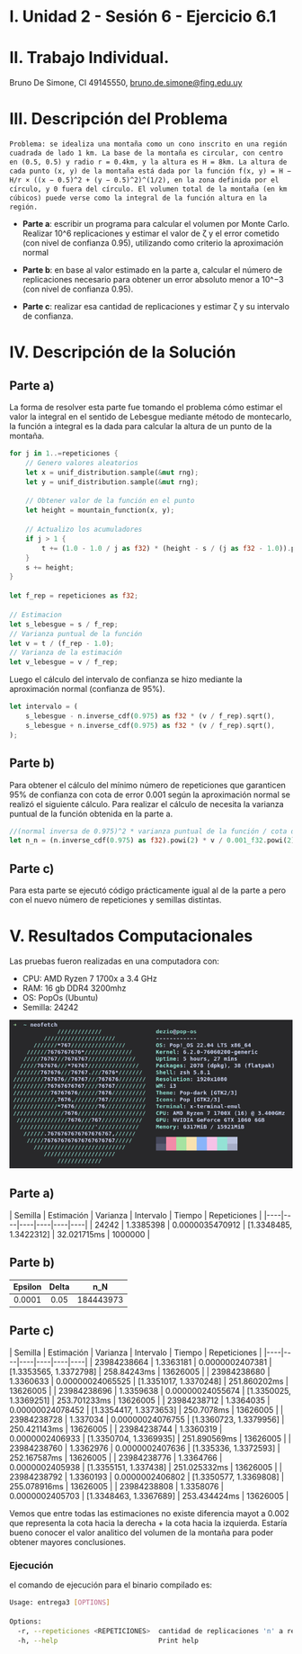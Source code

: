# I. Unidad 2 - Sesión 6 -  Ejercicio 6.1

# II. Trabajo Individual.

Bruno De Simone, CI 49145550, bruno.de.simone@fing.edu.uy

# III. Descripción del Problema
```
Problema: se idealiza una montaña como un cono inscrito en una región cuadrada de lado 1 km. La base de la montaña es circular, con centro en (0.5, 0.5) y radio r = 0.4km, y la altura es H = 8km. La altura de cada punto (x, y) de la montaña está dada por la función f(x, y) = H − H/r × ((x − 0.5)^2 + (y − 0.5)^2)^(1/2), en la zona definida por el círculo, y 0 fuera del círculo. El volumen total de la montaña (en km cúbicos) puede verse como la integral de la función altura en la región.
```
- **Parte a**: escribir un programa para calcular el volumen por Monte Carlo. Realizar 10^6 replicaciones y estimar el valor de ζ y el error cometido (con nivel de confianza 0.95), utilizando como criterio la aproximación normal

- **Parte b**: en base al valor estimado en la parte a, calcular el número de replicaciones necesario para obtener un error absoluto menor a 10^−3 (con nivel de confianza 0.95). 

- **Parte c**: realizar esa cantidad de replicaciones y estimar ζ y su intervalo de confianza. 

# IV. Descripción de la Solución

## Parte a)
La forma de resolver esta parte fue tomando el problema cómo estimar el valor la integral en el sentido de Lebesgue mediante método de montecarlo, la función a integral es la dada para calcular la altura de un punto de la montaña.

```rust
for j in 1..=repeticiones {
    // Genero valores aleatorios
    let x = unif_distribution.sample(&mut rng);
    let y = unif_distribution.sample(&mut rng);

    // Obtener valor de la función en el punto
    let height = mountain_function(x, y);

    // Actualizo los acumuladores
    if j > 1 {
        t += (1.0 - 1.0 / j as f32) * (height - s / (j as f32 - 1.0)).powi(2);
    }
    s += height;
}

let f_rep = repeticiones as f32;

// Estimacion
let s_lebesgue = s / f_rep;
// Varianza puntual de la función
let v = t / (f_rep - 1.0);
// Varianza de la estimación
let v_lebesgue = v / f_rep;
```

Luego el cálculo del intervalo de confianza se hizo mediante la aproximación normal (confianza de 95%).
```rust
let intervalo = (
    s_lebesgue - n.inverse_cdf(0.975) as f32 * (v / f_rep).sqrt(),
    s_lebesgue + n.inverse_cdf(0.975) as f32 * (v / f_rep).sqrt(),
);
```

## Parte b)
Para obtener el cálculo del mínimo número de repeticiones que garanticen 95% de confianza con cota de error 0.001 según la aproximación normal se realizó el siguiente cálculo. Para realizar el cálculo de necesita la varianza puntual de la función obtenida en la parte a.

```rust
//(normal inversa de 0.975)^2 * varianza puntual de la función / cota de error^2
let n_n = (n.inverse_cdf(0.975) as f32).powi(2) * v / 0.001_f32.powi(2);
```

## Parte c)
Para esta parte se ejecutó código prácticamente igual al de la parte a pero con el nuevo número de repeticiones y semillas distintas.

# V. Resultados Computacionales

Las pruebas fueron realizadas en una computadora con:
<ul>
<li>CPU: AMD Ryzen 7 1700x a 3.4 GHz</li>
<li>RAM: 16 gb DDR4 3200mhz</li>
<li>OS: PopOs (Ubuntu)</li>
<li>Semilla: 24242</li>
</ul>

![](./../pc.png)

## Parte a)

| Semilla | Estimación | Varianza | Intervalo | Tiempo | Repeticiones |
       |----|----|----|----|----|----|
| 24242 | 1.3385398 | 0.0000035470912 | [1.3348485, 1.3422312] | 32.021715ms | 1000000 |

## Parte b)
|  Epsilon  |    Delta    |    n_N  |
|:---------:|:-----------:|:---------:|
| 0.0001    | 0.05        | 184443973 |


## Parte c)

| Semilla | Estimación | Varianza | Intervalo | Tiempo | Repeticiones |
       |----|----|----|----|----|----|
| 23984238664 | 1.3363181 | 0.0000002407381 | [1.3353565, 1.3372798] | 258.84243ms | 13626005 |
| 23984238680 | 1.3360633 | 0.00000024065525 | [1.3351017, 1.3370248] | 251.860202ms | 13626005 |
| 23984238696 | 1.3359638 | 0.00000024055674 | [1.3350025, 1.3369251] | 253.701233ms | 13626005 |
| 23984238712 | 1.3364035 | 0.00000024078452 | [1.3354417, 1.3373653] | 250.7078ms | 13626005 |
| 23984238728 | 1.337034 | 0.00000024076755 | [1.3360723, 1.3379956] | 250.421143ms | 13626005 |
| 23984238744 | 1.3360319 | 0.0000002406933 | [1.3350704, 1.3369935] | 251.890569ms | 13626005 |
| 23984238760 | 1.3362976 | 0.0000002407636 | [1.335336, 1.3372593] | 252.167587ms | 13626005 |
| 23984238776 | 1.3364766 | 0.0000002405938 | [1.3355151, 1.337438] | 251.025332ms | 13626005 |
| 23984238792 | 1.3360193 | 0.0000002406802 | [1.3350577, 1.3369808] | 255.078916ms | 13626005 |
| 23984238808 | 1.3358076 | 0.0000002405703 | [1.3348463, 1.3367689] | 253.434424ms | 13626005 |

Vemos que entre todas las estimaciones no existe diferencia mayot a 0.002 que representa la cota hacia la derecha + la cota hacia la izquierda. Estaría bueno conocer el valor analitico del volumen de la montaña para poder obtener mayores conclusiones.

### Ejecución
el comando de ejecución para el binario compilado es:
```bash
Usage: entrega3 [OPTIONS]

Options:
  -r, --repeticiones <REPETICIONES>  cantidad de replicaciones 'n' a realizar [default: -1]
  -h, --help                         Print help
```
